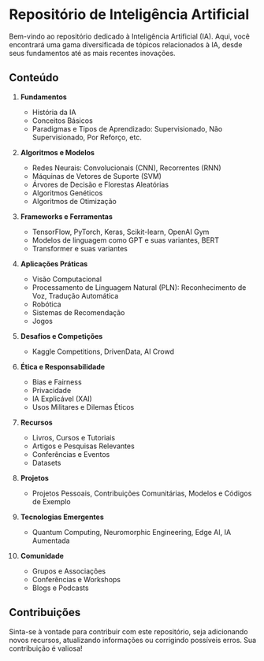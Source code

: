 # Repositório de Inteligência Artificial

Bem-vindo ao repositório dedicado à Inteligência Artificial (IA). Aqui, você encontrará uma gama diversificada de tópicos relacionados à IA, desde seus fundamentos até as mais recentes inovações.

## Conteúdo

1. **Fundamentos**
    - História da IA
    - Conceitos Básicos
    - Paradigmas e Tipos de Aprendizado: Supervisionado, Não Supervisionado, Por Reforço, etc.

2. **Algoritmos e Modelos**
    - Redes Neurais: Convolucionais (CNN), Recorrentes (RNN)
    - Máquinas de Vetores de Suporte (SVM)
    - Árvores de Decisão e Florestas Aleatórias
    - Algoritmos Genéticos
    - Algoritmos de Otimização

3. **Frameworks e Ferramentas**
    - TensorFlow, PyTorch, Keras, Scikit-learn, OpenAI Gym
    - Modelos de linguagem como GPT e suas variantes, BERT
    - Transformer e suas variantes

4. **Aplicações Práticas**
    - Visão Computacional
    - Processamento de Linguagem Natural (PLN): Reconhecimento de Voz, Tradução Automática
    - Robótica
    - Sistemas de Recomendação
    - Jogos

5. **Desafios e Competições**
    - Kaggle Competitions, DrivenData, AI Crowd

6. **Ética e Responsabilidade**
    - Bias e Fairness
    - Privacidade
    - IA Explicável (XAI)
    - Usos Militares e Dilemas Éticos

7. **Recursos**
    - Livros, Cursos e Tutoriais
    - Artigos e Pesquisas Relevantes
    - Conferências e Eventos
    - Datasets

8. **Projetos**
    - Projetos Pessoais, Contribuições Comunitárias, Modelos e Códigos de Exemplo

9. **Tecnologias Emergentes**
    - Quantum Computing, Neuromorphic Engineering, Edge AI, IA Aumentada

10. **Comunidade**
    - Grupos e Associações
    - Conferências e Workshops
    - Blogs e Podcasts

## Contribuições

Sinta-se à vontade para contribuir com este repositório, seja adicionando novos recursos, atualizando informações ou corrigindo possíveis erros. Sua contribuição é valiosa!
